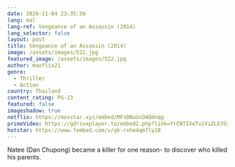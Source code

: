 ```yaml
---
date: 2020-11-04 23:35:59
lang: mal
lang-ref: Vengeance of an Assassin (2014)
lang_selector: false
layout: post
title: Vengeance of an Assassin (2014)
image: /assets/images/522.jpg
featured_image: /assets/images/522.jpg
author: maxflix21
genre:
  - Thriller
  - Action
country: Thailand
content_rating: PG-13
featured: false
imageshadow: true
netflix: https://movstar.xyz/embed/MFsDNuUcO4Qdnqg
primeVideo: https://gdriveplayer.to/embed2.php?link=YrCNTIXeTviViZLE3Sx1pgFAoYpVDw8SiBZTwMyJsi%252BzIYT2uAShSp%252FRLui0ycceyd%252BcU2ZGjKlllJABYrTMxoZaBWVU2WiG7AZ9WHAmnQgpkOBrJoRZaJALx%252FFgpCNjzESumgVUXQc%252FLUrriLhk4Ctgb7G%252FPLDcE%252F5mnQNM0fVm%252B2yHyGMsj6P3gVmO2mO0U%253D
hotstar: https://www.fembed.com/v/qk-rxhe4qm7ly28
---
```

Natee (Dan Chupong) became a killer for one reason- to discover who killed his parents.